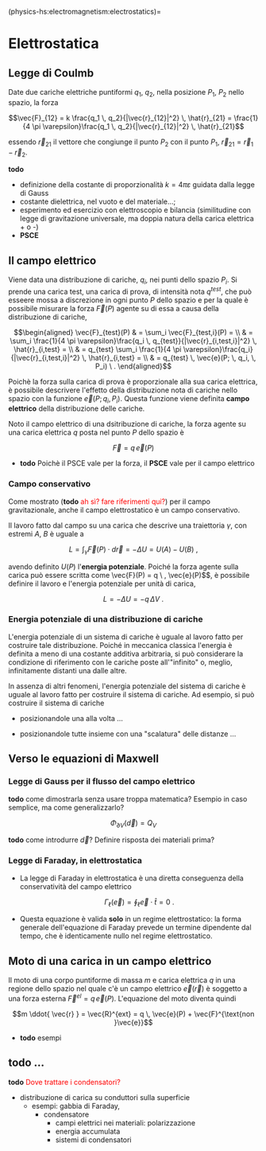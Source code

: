 (physics-hs:electromagnetism:electrostatics)=
# Elettrostatica

## Legge di Coulmb

Date due cariche elettriche puntiformi $q_1$, $q_2$, nella posizione $P_1$, $P_2$ nello spazio, la forza 

$$\vec{F}_{12} = k \frac{q_1 \, q_2}{|\vec{r}_{12}|^2} \, \hat{r}_{21} = \frac{1}{4 \pi \varepsilon}\frac{q_1 \, q_2}{|\vec{r}_{12}|^2} \, \hat{r}_{21}$$

essendo $\vec{r}_{21}$ il vettore che congiunge il punto $P_2$ con il punto $P_1$, $\vec{r}_{21} = \vec{r}_1 - \vec{r}_2$.

**todo**
- definizione della costante di proporzionalità $k = 4 \pi \varepsilon$ guidata dalla legge di Gauss
- costante dielettrica, nel vuoto e del materiale...; 
- esperimento ed esercizio con elettroscopio e bilancia (similitudine con legge di gravitazione universale, ma doppia natura della carica elettrica + o -)
- **PSCE**

## Il campo elettrico
Viene data una distribuzione di cariche, $q_i$, nei punti dello spazio $P_i$. Si prende una carica test, una carica di prova, di intensità nota $q^{test}$, che può esseere mossa a discrezione in ogni punto $P$ dello spazio e per la quale è possibile misurare la forza $\vec{F}(P)$ agente su di essa a causa della distribuzione di cariche,

$$\begin{aligned}
  \vec{F}_{test}(P)
  & = \sum_i \vec{F}_{test,i}(P) = \\
  & = \sum_i \frac{1}{4 \pi \varepsilon}\frac{q_i \, q_{test}}{|\vec{r}_{i,test,i}|^2} \, \hat{r}_{i,test} = \\
  & = q_{test} \sum_i \frac{1}{4 \pi \varepsilon}\frac{q_i}{|\vec{r}_{i,test,i}|^2} \, \hat{r}_{i,test} = \\
  & = q_{test} \, \vec{e}(P; \, q_i, \, P_i) \ .
\end{aligned}$$

Poichè la forza sulla carica di prova è proporzionale alla sua carica elettrica, è possibile descrivere l'effetto della distribuzione nota di cariche nello spazio con la funzione $\vec{e}(P; \, q_i, \, P_i)$. Questa funzione viene definita **campo elettrico** della distribuzione delle cariche.

Noto il campo elettrico di una dsitribuzione di cariche, la forza agente su una carica elettrica $q$ posta nel punto $P$ dello spazio è

$$\vec{F} = q \, \vec{e}(P)$$

- **todo** Poichè il PSCE vale per la forza, il **PSCE** vale per il campo elettrico

### Campo conservativo
Come mostrato (**todo** <span style="color:red"> ah sì? fare riferimenti qui?</span>) per il campo gravitazionale, anche il campo elettrostatico è un campo conservativo.

Il lavoro fatto dal campo su una carica che descrive una traiettoria $\gamma$, con estremi $A$, $B$ è uguale a

$$L = \int_{\gamma} \vec{F}(P) \cdot d \vec{r} = - \Delta U = U(A) - U(B) \ ,$$

avendo definito $U(P)$ l'**energia potenziale**. Poiché la forza agente sulla carica può essere scritta come \vec{F}(P) = q \ , \vec{e}(P)$$, è possibile definire il lavoro e l'energia potenziale per unità di carica,

$$L = - \Delta U = - q \, {\Delta V} \ .$$

### Energia potenziale di una distribuzione di cariche
L'energia potenziale di un sistema di cariche è uguale al lavoro fatto per costruire tale distribuzione. Poiché in meccanica classica l'energia è definita a meno di una costante additiva arbitraria, si può considerare la condizione di riferimento con le cariche poste all'"infinito" o, meglio, infinitamente distanti una dalle altre.

In assenza di altri fenomeni, l'energia potenziale del sistema di cariche è uguale al lavoro fatto per costruire il sistema di cariche. Ad esempio, si può costruire il sistema di cariche
- posizionandole una alla volta ...

- posizionandole tutte insieme con una "scalatura" delle distanze ...


## Verso le equazioni di Maxwell

### Legge di Gauss per il flusso del campo elettrico

**todo** come dimostrarla senza usare troppa matematica? Esempio in caso semplice, ma come generalizzarlo?

  $$\Phi_{\partial V}(\vec{d}) = Q_V$$

**todo** come introdurre $\vec{d}$? Definire risposta dei materiali prima?

### Legge di Faraday, in elettrostatica
- La legge di Faraday in elettrostatica è una diretta conseguenza della conservatività del campo elettrico

  $$\Gamma_{\ell}(\vec{e}) = \oint_{\ell} \vec{e} \cdot \hat{t} = 0 \ .$$

- Questa equazione è valida **solo** in un regime elettrostatico: la forma generale dell'equazione di Faraday prevede un termine dipendente dal tempo, che è identicamente nullo nel regime elettrostatico.

## Moto di una carica in un campo elettrico
Il moto di una corpo puntiforme di massa $m$ e carica elettrica $q$ in una regione dello spazio nel quale c'è un campo elettrico $\vec{e}(\vec{r})$ è soggetto a una forza esterna $\vec{F}^{el} = q \, \vec{e}(P)$. L'equazione del moto diventa quindi

  $$m \ddot{ \vec{r} } = \vec{R}^{ext} = q \, \vec{e}(P) + \vec{F}^{\text{non }\vec{e}}$$

- **todo** esempi


## **todo** ...
**todo**
<span style="color:red"> Dove trattare i condensatori? </span>

- distribuzione di carica su conduttori sulla superficie
  - esempi: gabbia di Faraday,
    - condensatore
      - campi elettrici nei materiali: polarizzazione
      - energia accumulata
      - sistemi di condensatori








